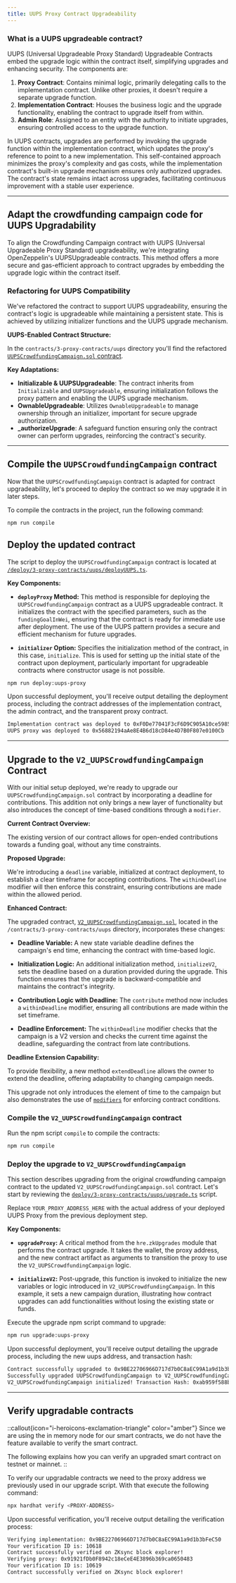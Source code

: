```yaml
---
title: UUPS Proxy Contract Upgradeability
---
```


### What is a UUPS upgradeable contract?

UUPS (Universal Upgradeable Proxy Standard) Upgradeable Contracts embed the upgrade logic
within the contract itself, simplifying upgrades and enhancing security. The components are:

1. **Proxy Contract**: Contains minimal logic, primarily delegating calls to the implementation
contract. Unlike other proxies, it doesn't require a separate upgrade function.
1. **Implementation Contract**: Houses the business logic and the upgrade functionality,
enabling the contract to upgrade itself from within.
1. **Admin Role**: Assigned to an entity with the authority to initiate upgrades, ensuring
controlled access to the upgrade function.

In UUPS contracts, upgrades are performed by invoking the upgrade function within the
implementation contract, which updates the proxy's reference to point to a new implementation.
This self-contained approach minimizes the proxy's complexity and gas costs, while the
implementation contract's built-in upgrade mechanism ensures only authorized upgrades.
The contract's state remains intact across upgrades, facilitating continuous improvement
with a stable user experience.

---

## Adapt the crowdfunding campaign code for UUPS Upgradability

To align the Crowdfunding Campaign contract with UUPS (Universal Upgradeable Proxy Standard) upgradeability,
we're integrating OpenZeppelin's UUPSUpgradeable contracts. This method offers a more secure and gas-efficient
approach to contract upgrades by embedding the upgrade logic within the contract itself.

### Refactoring for UUPS Compatibility

We've refactored the contract to support UUPS upgradeability, ensuring the contract's logic
is upgradeable while maintaining a persistent state. This is achieved by utilizing initializer
functions and the UUPS upgrade mechanism.

**UUPS-Enabled Contract Structure:**

In the `contracts/3-proxy-contracts/uups` directory you'll find the refactored
[`UUPSCrowdfundingCampaign.sol` contract][uups-crowdfunding-campaign-sol].

**Key Adaptations:**

- **Initializable & UUPSUpgradeable**: The contract inherits from `Initializable` and `UUPSUpgradeable`,
ensuring initialization follows the proxy pattern and enabling the UUPS upgrade mechanism.
- **OwnableUpgradeable**: Utilizes `OwnableUpgradeable` to manage ownership through an initializer,
important for secure upgrade authorization.
- **_authorizeUpgrade**: A safeguard function ensuring only the contract owner can perform upgrades,
reinforcing the contract's security.

---

## Compile the `UUPSCrowdfundingCampaign` contract

Now that the `UUPSCrowdfundingCampaign` contract is adapted for contract upgradeability, let's proceed to deploy
the contract so we may upgrade it in later steps.

To compile the contracts in the project, run the following command:

```bash [npm]
npm run compile
```

## Deploy the updated contract

The script to deploy the `UUPSCrowdfundingCampaign` contract is located at [`/deploy/3-proxy-contracts/uups/deployUUPS.ts`][deploy-script].

**Key Components:**

- **`deployProxy` Method:** This method is responsible for deploying the `UUPSCrowdfundingCampaign`
contract as a UUPS upgradeable contract. It initializes the contract with the specified parameters,
such as the `fundingGoalInWei`, ensuring that the contract is ready for immediate use after deployment.
The use of the UUPS pattern provides a secure and efficient mechanism for future upgrades.

- **`initializer` Option:** Specifies the initialization method of the contract, in this case, `initialize`.
This is used for setting up the initial state of the contract upon deployment, particularly important
for upgradeable contracts where constructor usage is not possible.

```bash [npm]
npm run deploy:uups-proxy
```

Upon successful deployment, you'll receive output detailing the deployment process,
including the contract addresses of the implementation
contract, the admin contract, and the transparent
proxy contract.

```bash
Implementation contract was deployed to 0xF0De77041F3cF6D9C905A10ce59858b17E57E3B9
UUPS proxy was deployed to 0x56882194aAe8E4B6d18cD84e4D7B0F807e0100Cb
```

---

## Upgrade to the `V2_UUPSCrowdfundingCampaign` Contract

With our initial setup deployed, we're ready to upgrade our `UUPSCrowdfundingCampaign.sol`
contract by incorporating a deadline for contributions. This addition not only brings
a new layer of functionality but also introduces the concept of time-based conditions
through a `modifier`.

**Current Contract Overview:**

The existing version of our contract allows for open-ended contributions towards a
funding goal, without any time constraints.

**Proposed Upgrade:**

We're introducing a `deadline` variable, initialized at contract deployment, to establish a
clear timeframe for accepting contributions.
The `withinDeadline` modifier will then enforce this constraint,
ensuring contributions are made within the allowed period.

**Enhanced Contract:**

The upgraded contract, [`V2_UUPSCrowdfundingCampaign.sol`][v2-uups-crowdfunding-campaign-sol],
located in the `/contracts/3-proxy-contracts/uups` directory, incorporates these changes:

- **Deadline Variable:** A new state variable deadline defines the campaign's end time,
enhancing the contract with time-based logic.

- **Initialization Logic:** An additional initialization method, `initializeV2`, sets the deadline
based on a duration provided during the upgrade. This function ensures that the upgrade is
backward-compatible and maintains the contract's integrity.

- **Contribution Logic with Deadline:** The `contribute` method now includes a `withinDeadline` modifier,
ensuring all contributions are made within the set timeframe.

- **Deadline Enforcement:** The `withinDeadline` modifier checks that the campaign is a V2 version and checks the current time against the deadline,
safeguarding the contract from late contributions.

**Deadline Extension Capability:**

To provide flexibility, a new method `extendDeadline` allows the owner to extend the deadline,
offering adaptability to changing campaign needs.

This upgrade not only introduces the element of time to the campaign but also
demonstrates the use of [`modifiers`](https://docs.soliditylang.org/en/latest/contracts.html#function-modifiers) for enforcing contract conditions.

### Compile the `V2_UUPSCrowdfundingCampaign` contract

Run the npm script `compile` to compile the contracts:

```bash [npm]
npm run compile
```

### Deploy the upgrade to `V2_UUPSCrowdfundingCampaign`

This section describes upgrading from the original
crowdfunding campaign contract to the updated `V2_UUPSCrowdfundingCampaign.sol` contract.
Let's start by reviewing the [`deploy/3-proxy-contracts/uups/upgrade.ts`][upgrade-script]
script.

Replace `YOUR_PROXY_ADDRESS_HERE` with the actual address of your
deployed UUPS Proxy from the previous deployment step.

**Key Components:**

- **`upgradeProxy`:** A critical method from the `hre.zkUpgrades` module that
performs the contract upgrade. It takes the wallet, the proxy address, and the
new contract artifact as arguments to transition the proxy to use the `V2_UUPSCrowdfundingCampaign` logic.

- **`initializeV2`:** Post-upgrade, this function is invoked to initialize the new
variables or logic introduced in `V2_UUPSCrowdfundingCampaign`. In this example,
it sets a new campaign duration, illustrating how contract upgrades can add
functionalities without losing the existing state or funds.

Execute the upgrade npm script command to upgrade:

```bash [npm]
npm run upgrade:uups-proxy
```

Upon successful deployment, you'll receive output detailing the upgrade process,
including the new uups address, and transaction hash:

```bash
Contract successfully upgraded to 0x9BE22706966D717d7b0C8aEC99A1a9d1b3bFeC50 with tx 0x24ad582828b23b98d207ec7c057cd6a9c911bea22dbe85e0affd7479b00d90e9
Successfully upgraded UUPSCrowdfundingCampaign to V2_UUPSCrowdfundingCampaign
V2_UUPSCrowdfundingCampaign initialized! Transaction Hash: 0xab959f588b64dc6dee1e94d5fa0da2ae205c7438cf097d26d3ba73690e2b09e8
```

---

## Verify upgradable contracts

::callout{icon="i-heroicons-exclamation-triangle" color="amber"}
Since we are using the in memory node for our smart contracts, we do not have the feature
available to verify the smart contract.

The following explains how you can verify an upgraded smart contract on testnet or mainnet.
::

To verify our upgradable contracts we need to the proxy address we previously used in our upgrade script.
With that execute the following command:

```bash [npm]
npx hardhat verify <PROXY-ADDRESS>
```

Upon successful verification, you'll receive output detailing the verification process:

```bash
Verifying implementation: 0x9BE22706966D717d7b0C8aEC99A1a9d1b3bFeC50
Your verification ID is: 10618
Contract successfully verified on ZKsync block explorer!
Verifying proxy: 0x91921fDb0F8942c18eCeE4E3896b369ca0650483
Your verification ID is: 10619
Contract successfully verified on ZKsync block explorer!
```

[uups-crowdfunding-campaign-sol]: https://github.com/matter-labs/zksync-contract-templates/blob/main/templates/101/contracts/3-proxy-contracts/uups/UUPSCrowdfundingCampaign.sol
[deploy-script]: https://github.com/matter-labs/zksync-contract-templates/blob/main/templates/101/deploy/3-proxy-contracts/uups/deploy.ts
[v2-uups-crowdfunding-campaign-sol]: https://github.com/matter-labs/zksync-contract-templates/blob/main/templates/101/contracts/3-proxy-contracts/uups/V2_UUPSCrowdfundingCampaign.sol
[upgrade-script]: https://github.com/matter-labs/zksync-contract-templates/blob/main/templates/101/deploy/3-proxy-contracts/uups/upgrade.ts
